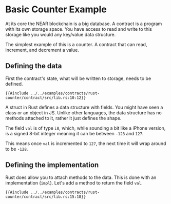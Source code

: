 # Basic Counter Example

At its core the NEAR blockchain is a big database.  A contract is a program with its own storage space. You have access to read and write to this storage like you would any key/value data structure.

The simplest example of this is a counter. A contract that can read, increment, and decrement a value.

## Defining the data

First the contract's state, what will be written to storage, needs to be defined.

```rust,noplayground,ignore
{{#include ../../examples/contracts/rust-counter/contract/src/lib.rs:10:12}}
```

A struct in Rust defines a data structure with fields.  You might have seen a class or an object in JS. Unlike other languages, the data structure has no methods attached to it, rather it just defines the shape.

The field `val` is of type `i8`, which, while sounding a bit like a iPhone version, is a signed 8-bit integer meaning it can be between `-128` and `127`.

This means once `val` is incremented to `127`, the next time it will wrap around to be `-128`.


## Defining the implementation

Rust does allow you to attach methods to the data.  This is done with an implementation (`impl`).  Let's add a method to return the field `val`.

```rust,noplayground,ignore
{{#include ../../examples/contracts/rust-counter/contract/src/lib.rs:15:18}}
```
